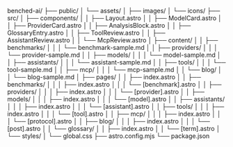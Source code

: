 benched-ai/
├── public/
│   └── assets/
│       ├── images/
│       └── icons/
├── src/
│   ├── components/
│   │   ├── Layout.astro
│   │   ├── ModelCard.astro
│   │   ├── ProviderCard.astro
│   │   ├── AnalysisBlock.astro
│   │   ├── GlossaryEntry.astro
│   │   ├── ToolReview.astro
│   │   ├── AssistantReview.astro
│   │   └── McpReview.astro
│   ├── content/
│   │   ├── benchmarks/
│   │   │   └── benchmark-sample.md
│   │   ├── providers/
│   │   │   └── provider-sample.md
│   │   ├── models/
│   │   │   └── model-sample.md
│   │   ├── assistants/
│   │   │   └── assistant-sample.md
│   │   ├── tools/
│   │   │   └── tool-sample.md
│   │   ├── mcp/
│   │   │   └── mcp-sample.md
│   │   └── blog/
│   │       └── blog-sample.md
│   ├── pages/
│   │   ├── index.astro
│   │   ├── benchmarks/
│   │   │   ├── index.astro
│   │   │   └── [benchmark].astro
│   │   ├── providers/
│   │   │   ├── index.astro
│   │   │   └── [provider].astro
│   │   ├── models/
│   │   │   ├── index.astro
│   │   │   └── [model].astro
│   │   ├── assistants/
│   │   │   ├── index.astro
│   │   │   └── [assistant].astro
│   │   ├── tools/
│   │   │   ├── index.astro
│   │   │   └── [tool].astro
│   │   ├── mcp/
│   │   │   ├── index.astro
│   │   │   └── [protocol].astro
│   │   ├── blog/
│   │   │   ├── index.astro
│   │   │   └── [post].astro
│   │   └── glossary/
│   │       ├── index.astro
│   │       └── [term].astro
│   └── styles/
│       └── global.css
├── astro.config.mjs
└── package.json